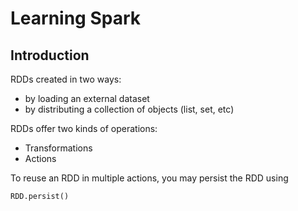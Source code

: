 # Learning Spark

## Introduction

RDDs created in two ways:
- by loading an external dataset
- by distributing a collection of objects (list, set, etc)

RDDs offer two kinds of operations:
- Transformations
- Actions

To reuse an RDD in multiple actions, you may persist the RDD using 
```
RDD.persist()
```
